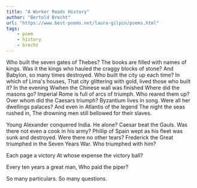 ```yaml
---
title: "A Worker Reads History"
author: "Bertold Brecht"
url: "https://www.best-poems.net/laura-gilpin/poems.html"
tags: 
    - poem
    - history
    - brecht
---
```


Who built the seven gates of Thebes?
The books are filled with names of kings.
Was it the kings who hauled the craggy blocks of stone?
And Babylon, so many times destroyed.
Who built the city up each time? In which of Lima's houses,
That city glittering with gold, lived those who built it?
In the evening
Wwhen the Chinese wall was finished
Where did the masons go? 
Imperial Rome is full of arcs of triumph. 
Who reared them up? 
Over whom did the Caesars triumph? 
Byzantium lives in song.
Were all her dwellings palaces? 
And even in Atlantis of the legend
The night the seas rushed in,
The drowning men still bellowed for their slaves.

Young Alexander conquered India.
He alone?
Caesar beat the Gauls.
Was there not even a cook in his army?
Phillip of Spain wept as his fleet
was sunk and destroyed. Were there no other tears?
Frederick the Great triumphed in the Seven Years War.
Who triumphed with him?

Each page a victory
At whose expense the victory ball?

Every ten years a great man,
Who paid the piper?

So many particulars.
So many questions.